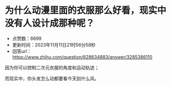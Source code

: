 # 为什么动漫里面的衣服那么好看，现实中没有人设计成那种呢？
- 点赞数：6699
- 更新时间：2023年11月11日21时56分58秒
- 回答url：https://www.zhihu.com/question/628634883/answer/3285386110
<body>
 <p data-pid="Uf0_5CoD">因为你可以控制二次元衣服的角度和运动轨迹；</p>
 <p data-pid="fpVP7Mq9">而现实中，你头发怎么动都要看今天刮什么风。</p>
 <p></p>
</body>